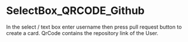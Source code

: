 # SelectBox_QRCODE_Github
In the select / text box enter username then press pull request button to create a card. QrCode contains the repository link of the User.
